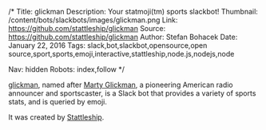 /*
Title: glickman
Description: Your statmoji(tm) sports slackbot!
Thumbnail: /content/bots/slackbots/images/glickman.png
Link: https://github.com/stattleship/glickman
Source: https://github.com/stattleship/glickman
Author: Stefan Bohacek
Date: January 22, 2016
Tags: slack,bot,slackbot,opensource,open source,sport,sports,emoji,interactive,stattleship,node.js,nodejs,node

Nav: hidden
Robots: index,follow
*/

[glickman](https://github.com/stattleship/glickman), named after [Marty Glickman](https://en.wikipedia.org/wiki/Marty_Glickman), a pioneering American radio announcer and sportscaster, is a Slack bot that provides a variety of sports stats, and is queried by emoji.

It was created by [Stattleship](https://twitter.com/stattleship).
